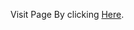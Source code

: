 Visit Page By clicking [Here]([https://pages.github.com/](https://dreigannadoit.github.io/IceCreamProject.github.io/)).
